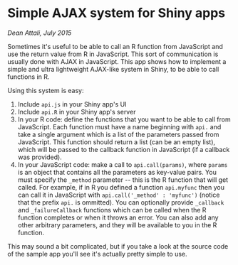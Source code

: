 # Simple AJAX system for Shiny apps

*Dean Attali, July 2015*

Sometimes it's useful to be able to call an R function from JavaScript and use the return value from R in JavaScript. This sort of communication is usually done with AJAX in JavaScript. This app shows how to implement a simple and ultra lightweight AJAX-like system in Shiny, to be able to call functions in R.

Using this system is easy:  
1. Include `api.js` in your Shiny app's UI  
2. Include `api.R` in your Shiny app's server  
3. In your R code: define the functions that you want to be able to call from JavaScript. Each function must have a name beginning with `api.` and take a single argument which is a list of the parameters passed from JavaScript. This function should return a list (can be an empty list), which will be passed to the callback function in JavaScript (if a callback was provided). 
4. In your JavaScript code: make a call to `api.call(params)`, where `params` is an object that contains all the parameters as key-value pairs. You must specify the `_method` parameter -- this is the R function that will get called. For example, if in R you defined a function `api.myfunc` then you can call it in JavaScript with `api.call('_method' : 'myfunc')` (notice that the prefix `api.` is ommitted). You can optionally provide `_callback` and `_failureCallback` functions which can be called when the R function completes or when it throws an error. You can also add any other arbitrary parameters, and they will be available to you in the R function.

This may sound a bit complicated, but if you take a look at the source code of the sample app you'll see it's actually pretty simple to use.